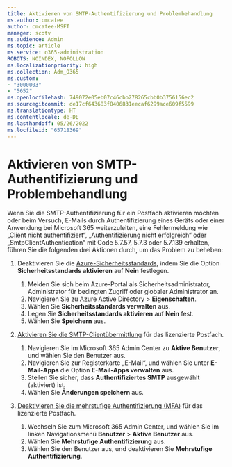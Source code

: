 ```yaml
---
title: Aktivieren von SMTP-Authentifizierung und Problembehandlung
ms.author: cmcatee
author: cmcatee-MSFT
manager: scotv
ms.audience: Admin
ms.topic: article
ms.service: o365-administration
ROBOTS: NOINDEX, NOFOLLOW
ms.localizationpriority: high
ms.collection: Adm_O365
ms.custom:
- "3000003"
- "5652"
ms.openlocfilehash: 749072e05eb07c46cbb278265cbb0b3756156ec2
ms.sourcegitcommit: de17cf643683f8406831eecaf6299ace609f5599
ms.translationtype: HT
ms.contentlocale: de-DE
ms.lasthandoff: 05/26/2022
ms.locfileid: "65718369"
---
```

# <a name="enable-smtp-authentication-and-troubleshooting"></a>Aktivieren von SMTP-Authentifizierung und Problembehandlung

Wenn Sie die SMTP-Authentifizierung für ein Postfach aktivieren möchten oder beim Versuch, E-Mails durch Authentifizierung eines Geräts oder einer Anwendung bei Microsoft 365 weiterzuleiten, eine Fehlermeldung wie „Client nicht authentifiziert“, „Authentifizierung nicht erfolgreich“ oder „SmtpClientAuthentication“ mit Code 5.7.57, 5.7.3 oder 5.7.139 erhalten, führen Sie die folgenden drei Aktionen durch, um das Problem zu beheben:

1. Deaktivieren Sie die [Azure-Sicherheitsstandards](https://docs.microsoft.com/azure/active-directory/fundamentals/concept-fundamentals-security-defaults), indem Sie die Option **Sicherheitsstandards aktivieren** auf **Nein** festlegen.

    1. Melden Sie sich beim Azure-Portal als Sicherheitsadministrator, Administrator für bedingten Zugriff oder globaler Administrator an.
    2. Navigieren Sie zu Azure Active Directory > **Eigenschaften**.
    3. Wählen Sie **Sicherheitsstandards verwalten** aus.
    4. Legen Sie **Sicherheitsstandards aktivieren** auf **Nein** fest.
    5. Wählen Sie **Speichern** aus.

2. [Aktivieren Sie die SMTP-Clientübermittlung](https://docs.microsoft.com/exchange/clients-and-mobile-in-exchange-online/authenticated-client-smtp-submission#enable-smtp-auth-for-specific-mailboxes) für das lizenzierte Postfach.

    1. Navigieren Sie im Microsoft 365 Admin Center zu **Aktive Benutzer**, und wählen Sie den Benutzer aus.
    2. Navigieren Sie zur Registerkarte „E-Mail“, und wählen Sie unter **E-Mail-Apps** die Option **E-Mail-Apps verwalten** aus.
    3. Stellen Sie sicher, dass **Authentifiziertes SMTP** ausgewählt (aktiviert) ist.
    4. Wählen Sie **Änderungen speichern** aus.

3. [Deaktivieren Sie die mehrstufige Authentifizierung (MFA)](https://docs.microsoft.com/microsoft-365/admin/security-and-compliance/set-up-multi-factor-authentication#turn-off-legacy-per-user-mfa) für das lizenzierte Postfach.

    1. Wechseln Sie zum Microsoft 365 Admin Center, und wählen Sie im linken Navigationsmenü **Benutzer** > **Aktive Benutzer** aus.
    2. Wählen Sie **Mehrstufige Authentifizierung** aus.
    3. Wählen Sie den Benutzer aus, und deaktivieren Sie **Mehrstufige Authentifizierung**.
